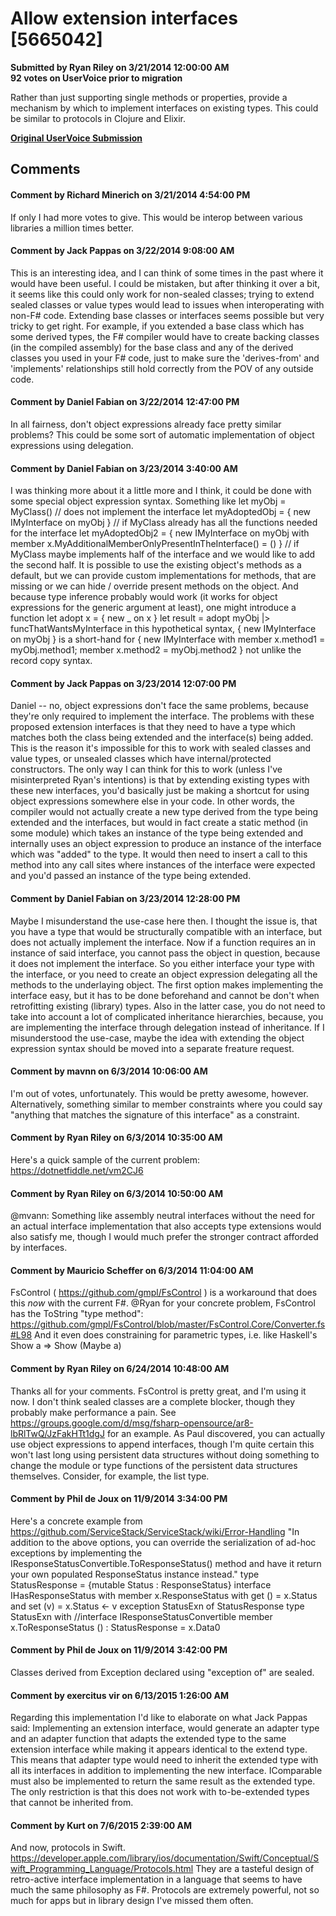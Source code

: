 # Allow extension interfaces [5665042] #

**Submitted by Ryan Riley on 3/21/2014 12:00:00 AM**  
**92 votes on UserVoice prior to migration**  

Rather than just supporting single methods or properties, provide a mechanism by which to implement interfaces on existing types. This could be similar to protocols in Clojure and Elixir.



**[Original UserVoice Submission](https://fslang.uservoice.com/forums/245727-f-language/suggestions/5665042)**


## Comments ##


#### Comment by Richard Minerich on 3/21/2014 4:54:00 PM ####
If only I had more votes to give. This would be interop between various libraries a million times better.


#### Comment by Jack Pappas on 3/22/2014 9:08:00 AM ####
This is an interesting idea, and I can think of some times in the past where it would have been useful.
I could be mistaken, but after thinking it over a bit, it seems like this could only work for non-sealed classes; trying to extend sealed classes or value types would lead to issues when interoperating with non-F# code. Extending base classes or interfaces seems possible but very tricky to get right. For example, if you extended a base class which has some derived types, the F# compiler would have to create backing classes (in the compiled assembly) for the base class and any of the derived classes you used in your F# code, just to make sure the 'derives-from' and 'implements' relationships still hold correctly from the POV of any outside code.


#### Comment by Daniel Fabian on 3/22/2014 12:47:00 PM ####
In all fairness, don't object expressions already face pretty similar problems? This could be some sort of automatic implementation of object expressions using delegation.


#### Comment by Daniel Fabian on 3/23/2014 3:40:00 AM ####
I was thinking more about it a little more and I think, it could be done with some special object expression syntax. Something like
let myObj = MyClass() // does not implement the interface
let myAdoptedObj = { new IMyInterface on myObj } // if MyClass already has all the functions needed for the interface
let myAdoptedObj2 = { new IMyInterface on myObj with member x.MyAdditionalMemberOnlyPresentInTheInterface() = () } // if MyClass maybe implements half of the interface and we would like to add the second half. It is possible to use the existing object's methods as a default, but we can provide custom implementations for methods, that are missing or we can hide / override present methods on the object.
And because type inference probably would work (it works for object expressions for the generic argument at least), one might introduce a function
let adopt x = { new _ on x }
let result = adopt myObj |> funcThatWantsMyInterface
in this hypothetical syntax, { new IMyInterface on myObj } is a short-hand for
{ new IMyInterface with member x.method1 = myObj.method1; member x.method2 = myObj.method2 }
not unlike the record copy syntax.


#### Comment by Jack Pappas on 3/23/2014 12:07:00 PM ####
Daniel -- no, object expressions don't face the same problems, because they're only required to implement the interface. The problems with these proposed extension interfaces is that they need to have a type which matches both the class being extended and the interface(s) being added. This is the reason it's impossible for this to work with sealed classes and value types, or unsealed classes which have internal/protected constructors.
The only way I can think for this to work (unless I've misinterpreted Ryan's intentions) is that by extending existing types with these new interfaces, you'd basically just be making a shortcut for using object expressions somewhere else in your code. In other words, the compiler would not actually create a new type derived from the type being extended and the interfaces, but would in fact create a static method (in some module) which takes an instance of the type being extended and internally uses an object expression to produce an instance of the interface which was "added" to the type. It would then need to insert a call to this method into any call sites where instances of the interface were expected and you'd passed an instance of the type being extended.


#### Comment by Daniel Fabian on 3/23/2014 12:28:00 PM ####
Maybe I misunderstand the use-case here then. I thought the issue is, that you have a type that would be structurally compatible with an interface, but does not actually implement the interface.
Now if a function requires an in instance of said interface, you cannot pass the object in question, because it does not implement the interface.
So you either interface your type with the interface, or you need to create an object expression delegating all the methods to the underlaying object. The first option makes implementing the interface easy, but it has to be done beforehand and cannot be don't when retrofitting existing (library) types. Also in the latter case, you do not need to take into account a lot of complicated inheritance hierarchies, because, you are implementing the interface through delegation instead of inheritance.
If I misunderstood the use-case, maybe the idea with extending the object expression syntax should be moved into a separate freature request.


#### Comment by mavnn on 6/3/2014 10:06:00 AM ####
I'm out of votes, unfortunately. This would be pretty awesome, however. Alternatively, something similar to member constraints where you could say "anything that matches the signature of this interface" as a constraint.


#### Comment by Ryan Riley on 6/3/2014 10:35:00 AM ####
Here's a quick sample of the current problem: https://dotnetfiddle.net/vm2CJ6


#### Comment by Ryan Riley on 6/3/2014 10:50:00 AM ####
@mvann: Something like assembly neutral interfaces without the need for an actual interface implementation that also accepts type extensions would also satisfy me, though I would much prefer the stronger contract afforded by interfaces.


#### Comment by Mauricio Scheffer on 6/3/2014 11:04:00 AM ####
FsControl ( https://github.com/gmpl/FsControl ) is a workaround that does this *now* with the current F#.
@Ryan for your concrete problem, FsControl has the ToString "type method": https://github.com/gmpl/FsControl/blob/master/FsControl.Core/Converter.fs#L98
And it even does constraining for parametric types, i.e. like Haskell's Show a => Show (Maybe a)


#### Comment by Ryan Riley on 6/24/2014 10:48:00 AM ####
Thanks all for your comments. FsControl is pretty great, and I'm using it now. I don't think sealed classes are a complete blocker, though they probably make performance a pain. See https://groups.google.com/d/msg/fsharp-opensource/ar8-lbRlTwQ/JzFakHTt1dgJ for an example. As Paul discovered, you can actually use object expressions to append interfaces, though I'm quite certain this won't last long using persistent data structures without doing something to change the module or type functions of the persistent data structures themselves. Consider, for example, the list type.


#### Comment by Phil de Joux on 11/9/2014 3:34:00 PM ####
Here's a concrete example from https://github.com/ServiceStack/ServiceStack/wiki/Error-Handling
"In addition to the above options, you can override the serialization of ad-hoc exceptions by implementing the IResponseStatusConvertible.ToResponseStatus() method and have it return your own populated ResponseStatus instance instead."
type StatusResponse =
{mutable Status : ResponseStatus}
interface IHasResponseStatus with
member x.ResponseStatus
with get () = x.Status
and set (v) = x.Status <- v
exception StatusExn of StatusResponse
type StatusExn with
//interface IResponseStatusConvertible
member x.ToResponseStatus () : StatusResponse = x.Data0


#### Comment by Phil de Joux on 11/9/2014 3:42:00 PM ####
Classes derived from Exception declared using "exception of" are sealed.


#### Comment by exercitus vir on 6/13/2015 1:26:00 AM ####
Regarding this implementation I'd like to elaborate on what Jack Pappas said: Implementing an extension interface, would generate an adapter type and an adapter function that adapts the extended type to the same extension interface while making it appears identical to the extend type. This means that adapter type would need to inherit the extended type with all its interfaces in addition to implementing the new interface. IComparable must also be implemented to return the same result as the extended type. The only restriction is that this does not work with to-be-extended types that cannot be inherited from.


#### Comment by Kurt on 7/6/2015 2:39:00 AM ####
And now, protocols in Swift. https://developer.apple.com/library/ios/documentation/Swift/Conceptual/Swift_Programming_Language/Protocols.html
They are a tasteful design of retro-active interface implementation in a language that seems to have much the same philosophy as F#.
Protocols are extremely powerful, not so much for apps but in library design I've missed them often.

